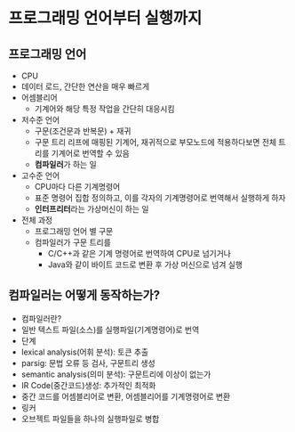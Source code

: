 # 프로그래밍 언어부터 실행까지
## 프로그래밍 언어
- CPU
 - 데이터 로드, 간단한 연산을 매우 빠르게
- 어셈블리어
  - 기계어와 해당 특정 작업을 간단히 대응시킴
- 저수준 언어
  - 구문(조건문과 반복문) + 재귀
  - 구문 트리 리프에 매핑된 기계어, 재귀적으로 부모노드에 적용하다보면 전체 트리를 기계어로 번역할 수 있음
  - **컴파일러**가 하는 일
- 고수준 언어
  - CPU마다 다른 기계명령어
  - 표준 명령어 집합 정의하고, 이를 각자의 기계명령어로 번역해서 실행하게 하자
  - **인터프리터**라는 가상머신이 하는 일
- 전체 과정
  - 프로그래밍 언어 별 구문
  - 컴파일러가 구문 트리를
    - C/C++과 같은 기계 명령어로 번역하여 CPU로 넘기거나
    - Java와 같이 바이트 코드로 변환 후 가상 머신으로 넘겨 실행 

## 컴파일러는 어떻게 동작하는가?
- 컴파일러란?
 - 일반 텍스트 파일(소스)를 실행파일(기계명령어)로 번역
- 단계
 - lexical analysis(어휘 분석): 토큰 추출
 - parsig: 문법 오류 등 검사, 구문트리 생성
 - semantic analysis(의미 분석): 구문트리에 이상이 없는가
 - IR Code(중간코드)생성: 추가적인 최적화
 - 중간 코드를 어셈블리어로 변환, 어셈블리어를 기계명령어로 변환
- 링커
 - 오브젝트 파일들을 하나의 실행파일로 병합
